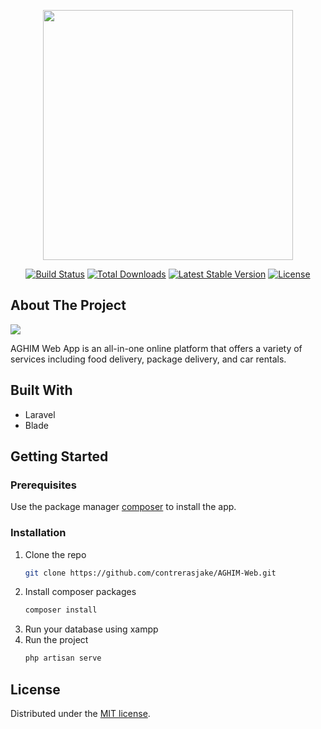 <p align="center"><a href="https://laravel.com" target="_blank"><img src="https://raw.githubusercontent.com/laravel/art/master/logo-lockup/5%20SVG/2%20CMYK/1%20Full%20Color/laravel-logolockup-cmyk-red.svg" width="400"></a></p>

<p align="center">
<a href="https://travis-ci.org/laravel/framework"><img src="https://travis-ci.org/laravel/framework.svg" alt="Build Status"></a>
<a href="https://packagist.org/packages/laravel/framework"><img src="https://img.shields.io/packagist/dt/laravel/framework" alt="Total Downloads"></a>
<a href="https://packagist.org/packages/laravel/framework"><img src="https://img.shields.io/packagist/v/laravel/framework" alt="Latest Stable Version"></a>
<a href="https://packagist.org/packages/laravel/framework"><img src="https://img.shields.io/packagist/l/laravel/framework" alt="License"></a>
</p>

## About The Project

![](img/Homepage_Screenshot.jpeg)

AGHIM Web App is an all-in-one online platform that offers a variety of services including food delivery, package delivery, and car rentals. 

## Built With
* Laravel
* Blade

## Getting Started

### Prerequisites
Use the package manager [composer](https://getcomposer.org/download/) to install the app.

### Installation
1. Clone the repo
   ```sh
   git clone https://github.com/contrerasjake/AGHIM-Web.git
   ```
2. Install composer packages
    ```sh
   composer install
   ```
3. Run your database using xampp
4. Run the project
    ```sh   
   php artisan serve
   ```

## License

Distributed under the [MIT license](https://opensource.org/licenses/MIT).
